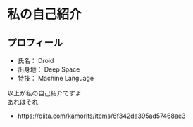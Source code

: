 # 私の自己紹介

## プロフィール
- 氏名： Droid
- 出身地： Deep Space
- 特技： Machine Language

以上が私の自己紹介ですよ  
あれはそれ

- https://qiita.com/kamorits/items/6f342da395ad57468ae3

